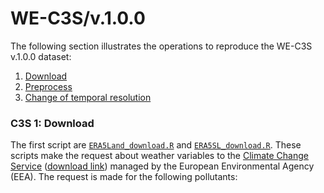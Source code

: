 # WE-C3S/v.1.0.0

The following section illustrates the operations to reproduce the WE-C3S v.1.0.0 dataset:

1. [Download](#C3S-1-Download)
2. [Preprocess](#C3S-2-Preprocessing)
3. [Change of temporal resolution](#C3S-3-Change-of-temporal-resolution)

### C3S 1: Download

The first script are [`ERA5Land_download.R`](script/ERA5Land_download.R) and [`ERA5SL_download.R`](script/ERA5SL_download.R). These scripts make the request about weather variables to the [Climate Change Service](https://cds.climate.copernicus.eu) ([download link](https://eeadmz1-cws-wp-air02-dev.azurewebsites.net/download-data/)) managed by the European Environmental Agency (EEA). The request is made for the following pollutants:

